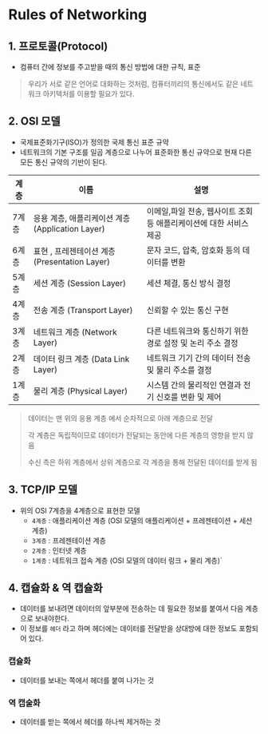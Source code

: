 # Rules of Networking

## 1. 프로토콜(Protocol)
- 컴퓨터 간에 정보를 주고받을 때의 통신 방법에 대한 규칙, 표준
>우리가 서로 같은 언어로 대화하는 것처럼, 컴퓨터끼리의 통신에서도 같은 네트워크 아키텍처를 이용할 필요가 있다.


## 2. OSI 모델
- 국제표준화기구(ISO)가 정의한 국제 통신 표준 규약
- 네트워크의 기본 구조를 일곱 계층으로 나누어 표준화한 통신 규약으로 현재 다른 모든 통신 규약의 기반이 된다.

| 계층   | 이름                                   | 설명                                     |
|------|--------------------------------------|----------------------------------------|
| 7계층  | 응용 계층, 애플리케이션 계층 (Application Layer) | 이메일,파일 전송, 웹사이트 조회 등 애플리케이션에 대한 서비스 제공 |
| 6계층  | 표현 , 프레젠테이션 계층 (Presentation Layer)  | 문자 코드, 압축, 암호화 등의 데이터를 변환              |
| 5계층  | 세션 계층 (Session Layer)                | 세션 체결, 통신 방식 결정                        |
| 4계층  | 전송 계층 (Transport Layer)              | 신뢰할 수 있는 통신 구현                         |
| 3계층  | 네트워크 계층 (Network Layer)              | 다른 네트워크와 통신하기 위한 경로 설정 및 논리 주소 결정      |
| 2계층  | 데이터 링크 계층 (Data Link Layer)          | 네트워크 기기 간의 데이터 전송 및 물리 주소를 결정          |
| 1계층  | 물리 계층 (Physical Layer)               | 시스템 간의 물리적인 연결과 전기 신호를 변환 및 제어         |

> 데이터는 맨 위의 응용 계층 에서 순차적으로 아래 계층으로 전달
> 
> 각 계층은 독립적이므로 데이터가 전달되는 동안에 다른 계층의 영향을 받지 않음
> 
> 수신 측은 하위 계층에서 상위 계층으로 각 계층을 통해 전달된 데이터를 받게 됨


## 3. TCP/IP 모델
- 위의 OSI 7계층을 4계층으로 표현한 모델
  - `4계층` : 애플리케이션 계층 (OSI 모델의 애플리케이션 + 프레젠테이션 + 세션 계층)
  - `3계층` : 프레젠테이션 계층 
  - `2계층` : 인터넷 계층 
  - `1계층` : 네트워크 접속 계층 (OSI 모델의 데이터 링크 + 물리 계층)`  


## 4. 캡슐화 & 역 캡슐화
- 데이터를 보내려면 데이터의 앞부분에 전송하는 데 필요한 정보를 붙여서 다음 계층으로 보내야한다.
- 이 정보를 `헤더` 라고 하며 헤더에는 데이터를 전달받을 상대방에 대한 정보도 포함되어 있다.

### 캡슐화
- 데이터를 보내는 쪽에서 헤더를 붙여 나가는 것

### 역 캡술화
- 데이터를 받는 쪽에서 헤더를 하나씩 제거하는 것
